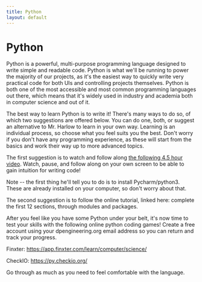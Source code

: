 ```yaml
---
title: Python
layout: default
---
```

# Python
Python is a powerful, multi-purpose programming language designed to write simple and readable code. Python is what we'll be running to power the majority of our projects, as it's the easiest way to quickly write very practical code for both UIs and controlling projects themselves. Python is both one of the most accessible and most common programming languages out there, which means that it's widely used in industry and academia both in computer science and out of it. 

The best way to learn Python is to write it! There's many ways to do so, of which two suggestions are offered below. You can do one, both, or suggest an alternative to Mr. Harlow to learn in your own way. Learning is an individual process, so choose what you feel suits you the best. Don't worry if you don't have any programming experience, as these will start from the basics and work their way up to more advanced topics.

The first suggestion is to watch and follow along [the following 4.5 hour video]. Watch, pause, and follow along on your own screen to be able to gain intuition for writing code!

Note -- the first thing he'll tell you to do is to install Pycharm/python3. These are already installed on your computer, so don't worry about that. 


The second suggestion is to follow the online tutorial, linked here: complete the first 12 sections, through modules and packages. 

After you feel like you have some Python under your belt, it's now time to test your skills with the following online python coding games! Create a free account using your dpengineering.org email address so you can return and track your progress.

Finxter: https://app.finxter.com/learn/computer/science/

CheckIO: https://py.checkio.org/

Go through as much as you need to feel comfortable with the language.


[the following 4.5 hour video]: https://www.youtube.com/watch?v=rfscVS0vtbw
[linked here]: https://www.learnpython.org
